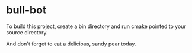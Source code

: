 # bull-bot

To build this project, create a bin directory and run cmake pointed to your source directory.

And don't forget to eat a delicious, sandy pear today.